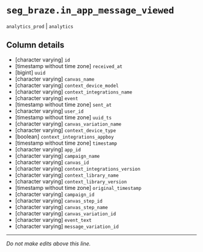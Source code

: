 # `seg_braze.in_app_message_viewed`
`analytics_prod` | `analytics`

## Column details
* [character varying] `id`
* [timestamp without time zone] `received_at`
* [bigint]    `uuid`
* [character varying] `canvas_name`
* [character varying] `context_device_model`
* [character varying] `context_integrations_name`
* [character varying] `event`
* [timestamp without time zone] `sent_at`
* [character varying] `user_id`
* [timestamp without time zone] `uuid_ts`
* [character varying] `canvas_variation_name`
* [character varying] `context_device_type`
* [boolean]   `context_integrations_appboy`
* [timestamp without time zone] `timestamp`
* [character varying] `app_id`
* [character varying] `campaign_name`
* [character varying] `canvas_id`
* [character varying] `context_integrations_version`
* [character varying] `context_library_name`
* [character varying] `context_library_version`
* [timestamp without time zone] `original_timestamp`
* [character varying] `campaign_id`
* [character varying] `canvas_step_id`
* [character varying] `canvas_step_name`
* [character varying] `canvas_variation_id`
* [character varying] `event_text`
* [character varying] `message_variation_id`

-------------------------------------------------------------------------------
*Do not make edits above this line.*
